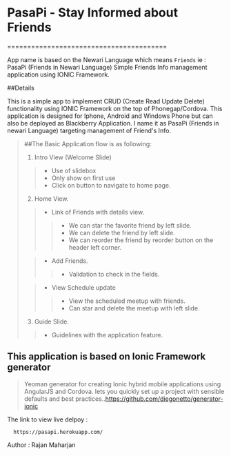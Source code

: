 # PasaPi - Stay Informed about Friends
========================================

App name is based on the Newari Language which means `Friends` ie : PasaPi (Friends in Newari Language) 
Simple Friends Info management application using IONIC Framework.

##Details

This is a simple app to implement CRUD (Create Read Update Delete) functionality using IONIC Framework on the top of Phonegap/Cordova. 
This application is designed for Iphone, Android and Windows Phone but can also be deployed as Blackberry Application. I name it as PasaPi (Friends in newari Language) targeting management of Friend's Info. 

>##The Basic Application flow is as following:
>
> 1.  Intro View (Welcome Slide)
>>  * Use of slidebox
>>  * Only show on first use
>>  * Click on button to navigate to home page.
>
> 2.  Home View.
>>  * Link of Friends with details view.
>>>   * We can star the favorite friend by left slide.
>>>   * We can delete the friend by left slide.
>>>   * We can reorder the friend by reorder button on the header left corner. 
>
>>  * Add Friends.
>>>  * Validation to check in the fields.
>
>>  * View Schedule update
>>>  * View the scheduled meetup with friends.
>>>  * Can star and delete the meetup with left slide.
>
> 3.  Guide Slide.
>>  * Guidelines with the application feature.
>

## This application is based on Ionic Framework generator 

>Yeoman generator for creating Ionic hybrid mobile applications using AngularJS and Cordova.
>lets you quickly set up a project with sensible defaults and best practices..https://github.com/diegonetto/generator-ionic

The link to view live delpoy : 
```
  https://pasapi.herokuapp.com/

``` 
Author : Rajan Maharjan
